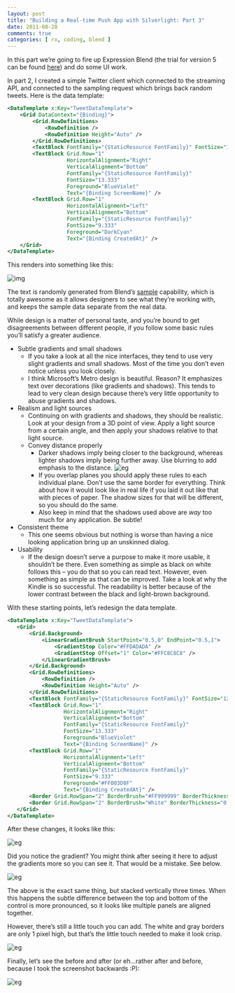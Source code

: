 ```yaml
---
layout: post
title: "Building a Real-time Push App with Silverlight: Part 3"
date: 2011-08-28
comments: true
categories: [ rx, coding, blend ]
---
```

In this part we’re going to fire up Expression Blend (the trial for version 5 can be found [here](http://www.microsoft.com/download/en/details.aspx?displaylang=en&amp;id=9503)) and do some UI work.

In part 2, I created a simple Twitter client which connected to the streaming API, and connected to the sampling request which brings back random tweets.  Here is the data template:

``` xml
<DataTemplate x:Key="TweetDataTemplate">
    <Grid DataContext="{Binding}">
        <Grid.RowDefinitions>
            <RowDefinition />
            <RowDefinition Height="Auto" />
        </Grid.RowDefinitions>
        <TextBlock FontFamily="{StaticResource FontFamily}" FontSize="12" Text="{Binding Text}" TextWrapping="Wrap" />
        <TextBlock Grid.Row="1"
                   HorizontalAlignment="Right"
                   VerticalAlignment="Bottom"
                   FontFamily="{StaticResource FontFamily}"
                   FontSize="13.333"
                   Foreground="BlueViolet"
                   Text="{Binding ScreenName}" />
        <TextBlock Grid.Row="1"
                   HorizontalAlignment="Left"
                   VerticalAlignment="Bottom"
                   FontFamily="{StaticResource FontFamily}"
                   FontSize="9.333"
                   Foreground="DarkCyan"
                   Text="{Binding CreatedAt}" />
    </Grid>
</DataTemplate>
```
This renders into something like this:

![img](http://lh4.ggpht.com/-ul4umD_jKFs/Tlq_U7HuoLI/AAAAAAAAAFg/pOhMiaqmxcE/s1600/image%25255B4%25255D.png)

The text is randomly generated from Blend’s [sample](http://lmgtfy.com/?q=blend+sample+data) capability, which is totally awesome as it allows designers to see what they’re working with, and keeps the sample data separate from the real data.

While design is a matter of personal taste, and you’re bound to get disagreements between different people, if you follow some basic rules you’ll satisfy a greater audience.

* Subtle gradients and small shadows
  * If you take a look at all the nice interfaces, they tend to use very slight gradients and small shadows.  Most of the time you don’t even notice unless you look closely.
  * I think Microsoft’s Metro design is beautiful.  Reason?  It emphasizes text over decorations (like gradients and shadows).  This tends to lead to very clean design because there’s very little opportunity to abuse gradients and shadows.
* Realism and light sources
  * Continuing on with gradients and shadows, they should be realistic.  Look at your design from a 3D point of view.  Apply a light source from a certain angle, and then apply your shadows relative to that light source.
  * Convey distance properly
    * Darker shadows imply being closer to the background, whereas lighter shadows imply being further away.  Use blurring to add emphasis to the distance.  ![eg](http://lh5.ggpht.com/-YvKRal5ToEw/Tlr6OrRIS4I/AAAAAAAAAFs/AAg79v6y2Cc/image_thumb%25255B14%25255D.png?imgmax=800)
    * If you overlap planes you should apply these rules to each individual plane.  Don’t use the same border for everything.  Think about how it would look like in real life if you laid it out like that with pieces of paper.  The shadow sizes for that will be different, so you should do the same.
    * Also keep in mind that the shadows used above are *way* too much for any application.  Be subtle!
* Consistent theme
  * This one seems obvious but nothing is worse than having a nice looking application bring up an unskinned dialog.
* Usability
  * If the design doesn’t serve a purpose to make it more usable, it shouldn’t be there.  Even something as simple as black on white follows this – you do that so you can read text.  However, even something as simple as that can be improved.  Take a look at why the Kindle is so successful.  The readability is better because of the lower contrast between the black and light-brown background.

With these starting points, let’s redesign the data template.

``` xml
<DataTemplate x:Key="TweetDataTemplate">
   <Grid>
       <Grid.Background>
           <LinearGradientBrush StartPoint="0.5,0" EndPoint="0.5,1">
               <GradientStop Color="#FFDADADA" />
               <GradientStop Offset="1" Color="#FFC8C8C8" />
           </LinearGradientBrush>
       </Grid.Background>
       <Grid.RowDefinitions>
           <RowDefinition />
           <RowDefinition Height="Auto" />
       </Grid.RowDefinitions>
       <TextBlock FontFamily="{StaticResource FontFamily}" FontSize="12" Text="{Binding Text}" TextWrapping="Wrap" />
       <TextBlock Grid.Row="1"
                  HorizontalAlignment="Right"
                  VerticalAlignment="Bottom"
                  FontFamily="{StaticResource FontFamily}"
                  FontSize="13.333"
                  Foreground="BlueViolet"
                  Text="{Binding ScreenName}" />
       <TextBlock Grid.Row="1"
                  HorizontalAlignment="Left"
                  VerticalAlignment="Bottom"
                  FontFamily="{StaticResource FontFamily}"
                  FontSize="9.333"
                  Foreground="#FF003D8F"
                  Text="{Binding CreatedAt}" />
       <Border Grid.RowSpan="2" BorderBrush="#FF999999" BorderThickness="0,0,0,1" />
       <Border Grid.RowSpan="2" BorderBrush="White" BorderThickness="0,1,0,0" />
   </Grid>
</DataTemplate>
```

After these changes, it looks like this:

![eg](http://lh5.ggpht.com/-fTL8wgr5ebs/Tlr6PGkqyeI/AAAAAAAAAF0/O98iakwvqGc/image_thumb%25255B17%25255D.png?imgmax=800)

Did you notice the gradient?  You might think after seeing it here to adjust the gradients more so you can see it.  That would be a mistake.  See below.

![eg](http://lh6.ggpht.com/--uPF_IEo6LM/Tlr6PpL9YDI/AAAAAAAAAF8/UxqCqYW3Wl4/image_thumb%25255B47%25255D.png?imgmax=800)

The above is the exact same thing, but stacked vertically three times.  When this happens the subtle difference between the top and bottom of the control is more pronounced, so it looks like multiple panels are aligned together.

However, there’s still a little touch you can add.  The white and gray borders are only 1 pixel high, but that’s the little touch needed to make it look crisp.

![eg](http://lh3.ggpht.com/-QHLW-sKfPfI/Tlr6P_c9qLI/AAAAAAAAAGE/kJ0Z8VgS3xg/image_thumb%25255B44%25255D.png?imgmax=800)

Finally, let’s see the before and after (or eh...rather after and before, because I took the screenshot backwards :P):

![eg](http://lh6.ggpht.com/-tzZ8AVtNv0M/Tlr6QmHJHnI/AAAAAAAAAGM/H1SYEqT6cis/image_thumb%25255B50%25255D.png?imgmax=800)
